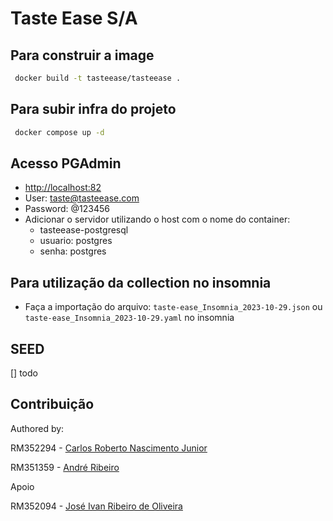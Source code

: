 # Taste Ease S/A

## Para construir a image

```bash
 docker build -t tasteease/tasteease .
```

## Para subir infra do projeto

```bash
 docker compose up -d
```

## Acesso PGAdmin

- <http://localhost:82>
- User: <taste@tasteease.com>
- Password: @123456
- Adicionar o servidor utilizando o host com o nome do container:
  - tasteease-postgresql
  - usuario: postgres
  - senha: postgres

## Para utilização da collection no insomnia

- Faça a importação do arquivo:
  `taste-ease_Insomnia_2023-10-29.json` ou `taste-ease_Insomnia_2023-10-29.yaml`
  no insomnia

## SEED

[] todo

## Contribuição

Authored by:

RM352294 - [Carlos Roberto Nascimento Junior](https://github.com/carona-jr)

RM351359 - [André Ribeiro](https://github.com/AndreRibeir0)

Apoio

RM352094 - [José Ivan Ribeiro de Oliveira](https://github.com/estrng)
